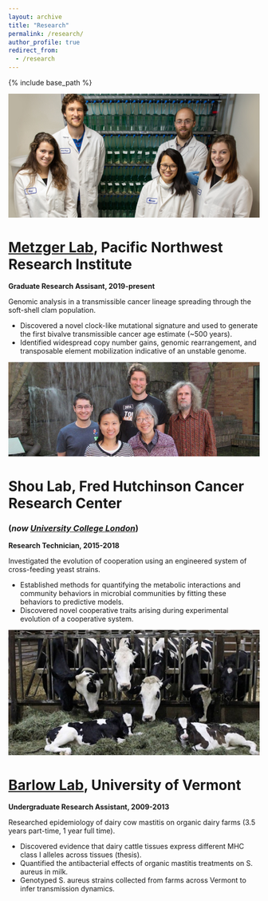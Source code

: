 ```yaml
---
layout: archive
title: "Research"
permalink: /research/
author_profile: true
redirect_from:
  - /research
---
```


{% include base_path %}


![Metzger lab](/images/Metzger_lab_tanks.png)

[Metzger Lab](https://www.pnri.org/research/labs/metzger-lab/), Pacific Northwest Research Institute
=====

**Graduate Research Assisant, 2019-present**

Genomic analysis in a transmissible cancer lineage spreading through the soft-shell clam population. 
- Discovered a novel clock-like mutational signature and used to generate the first bivalve transmissible cancer age estimate (~500 years). 
- Identified widespread copy number gains, genomic rearrangement, and transposable element mobilization indicative of an unstable genome. 


![Shou lab](/images/shou_lab_group.jpg)

Shou Lab, Fred Hutchinson Cancer Research Center
=====
### (*now [University College London](https://iris.ucl.ac.uk/iris/browse/profile?upi=WSHOU61)*)

**Research Technician, 2015-2018**

Investigated the evolution of cooperation using an engineered system of cross-feeding yeast strains. 
- Established methods for quantifying the metabolic interactions and community behaviors in microbial communities by fitting these behaviors to predictive models. 
- Discovered novel cooperative traits arising during experimental evolution of a cooperative system.


![Barlow lab](/images/barlow_lab_cows.jpg)

[Barlow Lab](https://www.uvm.edu/cals/asci/barlow-lab), University of Vermont
=====
**Undergraduate Research Assistant, 2009-2013**

Researched epidemiology of dairy cow mastitis on organic dairy farms (3.5 years part-time, 1 year full time). 
- Discovered evidence that dairy cattle tissues express different MHC class I alleles across tissues (thesis).
- Quantified the antibacterial effects of organic mastitis treatments on S. aureus in milk. 
- Genotyped S. aureus strains collected from farms across Vermont to infer transmission dynamics.

